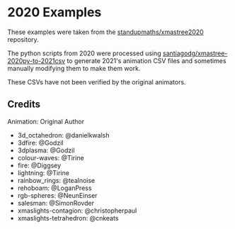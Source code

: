 # 2020 Examples

These examples were taken from the [standupmaths/xmastree2020](https://github.com/standupmaths/xmastree2020) repository.

The python scripts from 2020 were processed using [santiagodg/xmastree-2020py-to-2021csv](https://github.com/santiagodg/xmastree-2020py-to-2021csv) to generate 2021's animation CSV files and sometimes manually modifying them to make them work.

These CSVs have not been verified by the original animators.

## Credits

Animation: Original Author
* 3d_octahedron: @danielkwalsh
* 3dfire: @Godzil
* 3dplasma: @Godzil
* colour-waves: @Tirine
* fire: @Diggsey
* lightning: @Tirine
* rainbow_rings: @tealnoise
* rehoboam: @LoganPress
* rgb-spheres: @NeunEinser
* salesman: @SimonRovder
* xmaslights-contagion: @christopherpaul
* xmaslights-tetrahedron: @cnkeats
